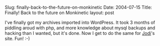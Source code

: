 Slug: finally-back-to-the-future-on-monkinetic
Date: 2004-07-15
Title: Finally! Back to the future on Monkinetic
layout: post

I&#39;ve finally got my archives imported into WordPress. It took 3 months of piddling aroud with php, and more knowledge about mysql backups and hacking than I wanted, but it&#39;s done. Now I get to do the same for <a href="http://speakshermind.redmonk.net">Jodi</a>&#39;s site. Fun! :-)
